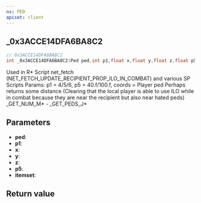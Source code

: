 ```yaml
---
ns: PED
apiset: client
---
```

## _0x3ACCE14DFA6BA8C2

```c
// 0x3ACCE14DFA6BA8C2
int _0x3ACCE14DFA6BA8C2(Ped ped,int p1,float x,float y,float z,float p5,ItemSet itemset);
```

Used in R* Script net_fetch (NET_FETCH_UPDATE_RECIPIENT_PROP_ILO_IN_COMBAT) and various SP Scripts
Params: p1 = 4/5/6, p5 = 40.f/100.f, coords = Player ped
Perhaps returns some distance (Clearing that the local player is able to use ILO while in combat because they are near the recipient but also near hated peds)
_GET_NUM_M* - _GET_PEDS_J*

## Parameters
* **ped**:
* **p1**:
* **x**:
* **y**:
* **z**:
* **p5**:
* **itemset**:

## Return value

